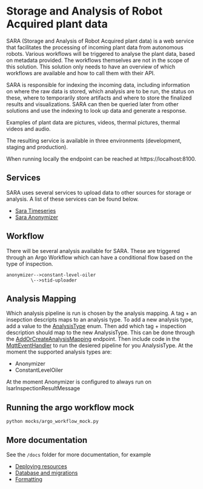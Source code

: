 # Storage and Analysis of Robot Acquired plant data

SARA (Storage and Analysis of Robot Acquired plant data) is a web service that facilitates
the processing of incoming plant data from autonomous robots. Various workflows will be
triggered to analyse the plant data, based on metadata provided. The workflows themselves
are not in the scope of this solution. This solution only needs to have an overview of
which workflows are available and how to call them with their API.

SARA is responsible for indexing the incoming data, including information on where the
raw data is stored, which analysis are to be run, the status on these, where to
temporarily store artifacts and where to store the finalized results and visualizations.
SARA can then be queried later from other solutions and use the indexing to look up data and
generate a response.

Examples of plant data are pictures, videos, thermal pictures, thermal videos and audio.

The resulting service is available in three environments (development, staging and production).

When running locally the endpoint can be reached at https://localhost:8100.

## Services

SARA uses several services to upload data to other sources for storage or analysis.
A list of these services can be found below.

- [Sara Timeseries](https://github.com/equinor/sara-timeseries/)
- [Sara Anonymizer](https://github.com/equinor/sara-anonymizer/)

## Workflow

There will be several analysis available for SARA. These are triggered through an
Argo Workflow which can have a conditional flow based on the type of inspection.

```
anonymizer-->constant-level-oiler
         \-->stid-uploader
```

## Analysis Mapping

Which analysis pipeline is run is chosen by the analysis mapping. A tag + an insepction descripts maps to an analysis type.
To add a new analysis type, add a value to the [AnalysisType](api/Database/Models/Analysis.cs) enum. Then add which tag + inspection description should map to the new AnalysisType. This can be done through the [AddOrCreateAnalysisMapping](api/Controllers/AnalysisMappingController.cs) endpoint. Then include code in the [MqttEventHandler](api/MQTT/MqttEventHandler.cs) to run the desiered pipeline for you AnalysisType. At the moment the supported analysis types are:

- Anonymizer
- ConstantLevelOiler

At the moment Anonymizer is configured to always run on IsarInspectionResultMessage

## Running the argo workflow mock

`python mocks/argo_workflow_mock.py`

## More documentation

See the `/docs` folder for more documentation, for example

- [Deploying resources](docs/deploying_resources.md)
- [Database and migrations](docs/database_and_migrations.md)
- [Formatting](docs/formatting.md)

